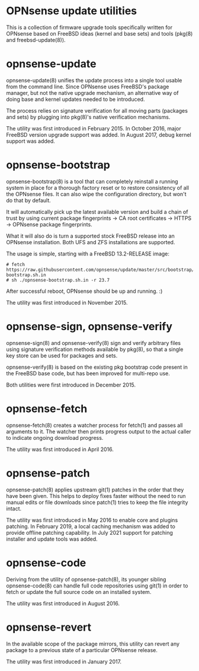 OPNsense update utilities
=========================

This is a collection of firmware upgrade tools specifically written
for OPNsense based on FreeBSD ideas (kernel and base sets) and tools
(pkg(8) and freebsd-update(8)).

opnsense-update
===============

opnsense-update(8) unifies the update process into a single tool
usable from the command line. Since OPNsense uses FreeBSD's package
manager, but not the native upgrade mechanism, an alternative way
of doing base and kernel updates needed to be introduced.

The process relies on signature verification for all moving parts
(packages and sets) by plugging into pkg(8)'s native verification
mechanisms.

The utility was first introduced in February 2015.  In October 2016,
major FreeBSD version upgrade support was added.  In August 2017,
debug kernel support was added.

opnsense-bootstrap
==================

opnsense-bootstrap(8) is a tool that can completely reinstall a
running system in place for a thorough factory reset or to restore
consistency of all the OPNsense files.  It can also wipe the
configuration directory, but won't do that by default.

It will automatically pick up the latest available version and
build a chain of trust by using current package fingerprints -> CA
root certificates -> HTTPS -> OPNsense package fingerprints.

What it will also do is turn a supported stock FreeBSD release into
an OPNsense installation.  Both UFS and ZFS installations are supported.

The usage is simple, starting with a FreeBSD 13.2-RELEASE image:

    # fetch https://raw.githubusercontent.com/opnsense/update/master/src/bootstrap/opnsense-bootstrap.sh.in
    # sh ./opnsense-bootstrap.sh.in -r 23.7

After successful reboot, OPNsense should be up and running.  :)

The utility was first introduced in November 2015.

opnsense-sign, opnsense-verify
==============================

opnsense-sign(8) and opnsense-verify(8) sign and verify arbitrary
files using signature verification methods available by pkg(8),
so that a single key store can be used for packages and sets.

opnsense-verify(8) is based on the existing pkg bootstrap code present
in the FreeBSD base code, but has been improved for multi-repo use.

Both utilities were first introduced in December 2015.

opnsense-fetch
==============

opnsense-fetch(8) creates a watcher process for fetch(1) and passes
all arguments to it.  The watcher then prints progress output to the
actual caller to indicate ongoing download progress.

The utility was first introduced in April 2016.

opnsense-patch
==============

opnsense-patch(8) applies upstream git(1) patches in the order that they
have been given.  This helps to deploy fixes faster without the need
to run manual edits or file downloads since patch(1) tries to keep the
file integrity intact.

The utility was first introduced in May 2016 to enable core and plugins
patching.  In February 2019, a local caching mechanism was added to provide
offline patching capability.  In July 2021 support for patching installer
and update tools was added.

opnsense-code
=============

Deriving from the utility of opnsense-patch(8), its younger sibling
opnsense-code(8) can handle full code repositories using git(1)
in order to fetch or update the full source code on an installed system.

The utility was first introduced in August 2016.

opnsense-revert
===============

In the available scope of the package mirrors, this utility can
revert any package to a previous state of a particular OPNsense
release.

The utility was first introduced in January 2017.
